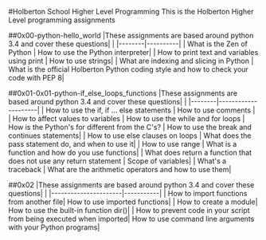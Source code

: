 #Holberton School Higher Level Programming
This is the Holberton Higher Level programming assignments

##0x00-python-hello_world
|These assignments are based around python 3.4 and cover these questions| |
|--------|----------|
| What is the Zen of Python | How to use the Python interpreter|
| How to print text and variables using print | How to use strings|
| What are indexing and slicing in Python | What is the official Holberton Python coding style and how to check your code with PEP 8|

##0x01-0x01-python-if_else_loops_functions
|These assignments are based around python 3.4 and cover these questions| |
|--------|---------------------|
| How to use the if, if ... else statements | How to use comments |
| How to affect values to variables | How to use the while and for loops
| How is the Python's for different from the C's? | How to use the break and continues statements|
| How to use else clauses on loops | What does the pass statement do, and when to use it|
| How to use range | What is a function and how do you use functions|
| What does return a function that does not use any return statement | Scope of variables|
| What's a traceback | What are the arithmetic operators and how to use them|

##0x02
|These assignments are based around python 3.4 and cover these questions| |
|----------------------|-----------|
| How to import functions from another file| How to use imported functions|
| How to create a module| How to use the built-in function dir()|
| How to prevent code in your script from being executed when imported| How to use command line arguments with your Python programs|